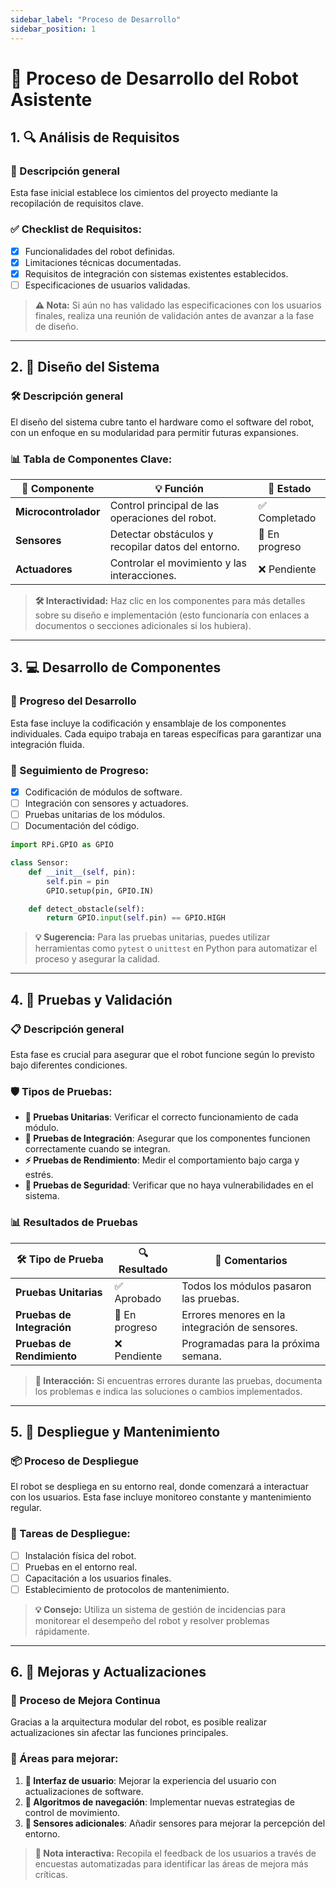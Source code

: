 ```yaml
---
sidebar_label: "Proceso de Desarrollo"
sidebar_position: 1
---
```


# 🤖 Proceso de Desarrollo del Robot Asistente

## 1. **🔍 Análisis de Requisitos**

### 📝 Descripción general
Esta fase inicial establece los cimientos del proyecto mediante la recopilación de requisitos clave.

### ✅ Checklist de Requisitos:
- [x] Funcionalidades del robot definidas.
- [x] Limitaciones técnicas documentadas.
- [x] Requisitos de integración con sistemas existentes establecidos.
- [ ] Especificaciones de usuarios validadas.

> **⚠️ Nota:** Si aún no has validado las especificaciones con los usuarios finales, realiza una reunión de validación antes de avanzar a la fase de diseño.


---

## 2. **🧩 Diseño del Sistema**

### 🛠️ Descripción general
El diseño del sistema cubre tanto el hardware como el software del robot, con un enfoque en su modularidad para permitir futuras expansiones.

### 📊 Tabla de Componentes Clave:
| 🧩 **Componente**        | 💡 **Función**                                      | 🔄 **Estado**   |
|-------------------------|-----------------------------------------------------|-----------------|
| **Microcontrolador**     | Control principal de las operaciones del robot.     | ✅ Completado    |
| **Sensores**             | Detectar obstáculos y recopilar datos del entorno.  | 🔄 En progreso   |
| **Actuadores**           | Controlar el movimiento y las interacciones.        | ❌ Pendiente     |

> **🛠️ Interactividad:** Haz clic en los componentes para más detalles sobre su diseño e implementación (esto funcionaría con enlaces a documentos o secciones adicionales si los hubiera).


---

## 3. **💻 Desarrollo de Componentes**

### 🔄 Progreso del Desarrollo
Esta fase incluye la codificación y ensamblaje de los componentes individuales. Cada equipo trabaja en tareas específicas para garantizar una integración fluida.

### 📅 Seguimiento de Progreso:
- [x] Codificación de módulos de software.
- [ ] Integración con sensores y actuadores.
- [ ] Pruebas unitarias de los módulos.
- [ ] Documentación del código.

```python title="python"
import RPi.GPIO as GPIO

class Sensor:
    def __init__(self, pin):
        self.pin = pin
        GPIO.setup(pin, GPIO.IN)

    def detect_obstacle(self):
        return GPIO.input(self.pin) == GPIO.HIGH
```

> **💡 Sugerencia:** Para las pruebas unitarias, puedes utilizar herramientas como `pytest` o `unittest` en Python para automatizar el proceso y asegurar la calidad.


---

## 4. **🧪 Pruebas y Validación**

### 📋 Descripción general
Esta fase es crucial para asegurar que el robot funcione según lo previsto bajo diferentes condiciones.

### 🛡️ Tipos de Pruebas:
- **🧪 Pruebas Unitarias**: Verificar el correcto funcionamiento de cada módulo.
- **🔗 Pruebas de Integración**: Asegurar que los componentes funcionen correctamente cuando se integran.
- **⚡ Pruebas de Rendimiento**: Medir el comportamiento bajo carga y estrés.
- **🔐 Pruebas de Seguridad**: Verificar que no haya vulnerabilidades en el sistema.

### 📊 Resultados de Pruebas
| 🛠️ **Tipo de Prueba**         | 🔍 **Resultado**  | 📝 **Comentarios**                        |
|-------------------------------|------------------|------------------------------------------|
| **Pruebas Unitarias**          | ✅ Aprobado       | Todos los módulos pasaron las pruebas.   |
| **Pruebas de Integración**     | 🔄 En progreso    | Errores menores en la integración de sensores. |
| **Pruebas de Rendimiento**     | ❌ Pendiente      | Programadas para la próxima semana.      |

> **📝 Interacción:** Si encuentras errores durante las pruebas, documenta los problemas e indica las soluciones o cambios implementados.


---

## 5. **🚀 Despliegue y Mantenimiento**

### 📦 Proceso de Despliegue
El robot se despliega en su entorno real, donde comenzará a interactuar con los usuarios. Esta fase incluye monitoreo constante y mantenimiento regular.

### 📝 Tareas de Despliegue:
- [ ] Instalación física del robot.
- [ ] Pruebas en el entorno real.
- [ ] Capacitación a los usuarios finales.
- [ ] Establecimiento de protocolos de mantenimiento.

> **💡 Consejo:** Utiliza un sistema de gestión de incidencias para monitorear el desempeño del robot y resolver problemas rápidamente.


---

## 6. **🔧 Mejoras y Actualizaciones**

### 🔄 Proceso de Mejora Continua
Gracias a la arquitectura modular del robot, es posible realizar actualizaciones sin afectar las funciones principales.

### 🚀 Áreas para mejorar:
1. **🎨 Interfaz de usuario**: Mejorar la experiencia del usuario con actualizaciones de software.
2. **🚗 Algoritmos de navegación**: Implementar nuevas estrategias de control de movimiento.
3. **📡 Sensores adicionales**: Añadir sensores para mejorar la percepción del entorno.

> **🔔 Nota interactiva:** Recopila el feedback de los usuarios a través de encuestas automatizadas para identificar las áreas de mejora más críticas.